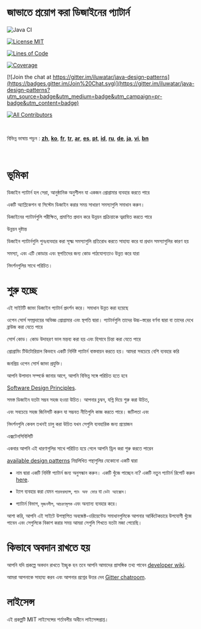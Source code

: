 <!-- the line below needs to be an empty line C: (its because kramdown isnt

     that smart and dearly wants an empty line before a heading to be able to

     display it as such, e.g. website) -->

# জাভাতে প্রয়োগ করা ডিজাইনের প্যাটার্ন

![Java CI](https://github.com/iluwatar/java-design-patterns/workflows/Java%20CI/badge.svg)

[![License MIT](https://img.shields.io/badge/license-MIT-blue.svg)](https://raw.githubusercontent.com/iluwatar/java-design-patterns/master/LICENSE.md)

[![Lines of Code](https://sonarcloud.io/api/project_badges/measure?project=iluwatar_java-design-patterns&metric=ncloc)](https://sonarcloud.io/dashboard?id=iluwatar_java-design-patterns)

[![Coverage](https://sonarcloud.io/api/project_badges/measure?project=iluwatar_java-design-patterns&metric=coverage)](https://sonarcloud.io/dashboard?id=iluwatar_java-design-patterns)

[![Join the chat at https://gitter.im/iluwatar/java-design-patterns](https://badges.gitter.im/Join%20Chat.svg)](https://gitter.im/iluwatar/java-design-patterns?utm_source=badge&utm_medium=badge&utm_campaign=pr-badge&utm_content=badge)

<!-- ALL-CONTRIBUTORS-BADGE:START - Do not remove or modify this section -->

[![All Contributors](https://img.shields.io/badge/all_contributors-213-orange.svg?style=flat-square)](#contributors-)

<!-- ALL-CONTRIBUTORS-BADGE:END -->

<br/>

বিভিন্ন ভাষায় পড়ুন : [**zh**](localization/zh/README.md), [**ko**](localization/ko/README.md), [**fr**](localization/fr/README.md), [**tr**](localization/tr/README.md), [**ar**](localization/ar/README.md), [**es**](localization/es/README.md), [**pt**](localization/pt/README.md), [**id**](localization/id/README.md), [**ru**](localization/ru/README.md), [**de**](localization/de/README.md), [**ja**](localization/ja/README.md), [**vi**](localization/vi/README.md), [**bn**](localization/bn/README.md)

<br/>

# ভূমিকা

ডিজাইন প্যাটার্ন হল সেরা, আনুষ্ঠানিক অনুশীলন যা একজন প্রোগ্রামার ব্যবহার করতে পারে

একটি অ্যাপ্লিকেশন বা সিস্টেম ডিজাইন করার সময় সাধারণ সমস্যাগুলি সমাধান করুন।

ডিজাইনের প্যাটার্নগুলি পরীক্ষিত, প্রমাণিত প্রদান করে উন্নয়ন প্রক্রিয়াকে ত্বরান্বিত করতে পারে

উন্নয়ন দৃষ্টান্ত

ডিজাইন প্যাটার্নগুলি পুনঃব্যবহার করা সূক্ষ্ম সমস্যাগুলি প্রতিরোধ করতে সাহায্য করে যা প্রধান সমস্যাগুলির কারণ হয়

সমস্যা, এবং এটি কোডার এবং স্থপতিদের জন্য কোড পাঠযোগ্যতাও উন্নত করে যারা

নিদর্শনগুলির সাথে পরিচিত।

# শুরু হচ্ছে

এই সাইটটি জাভা ডিজাইন প্যাটার্ন প্রদর্শন করে। সমাধান উন্নত করা হয়েছে

ওপেন সোর্স সম্প্রদায়ের অভিজ্ঞ প্রোগ্রামার এবং স্থপতি দ্বারা। প্যাটার্নগুলি তাদের উচ্চ-স্তরের বর্ণনা দ্বারা বা তাদের দেখে ব্রাউজ করা যেতে পারে

সোর্স কোড। কোড উদাহরণ ভাল মন্তব্য করা হয় এবং হিসাবে চিন্তা করা যেতে পারে

প্রোগ্রামিং টিউটোরিয়াল কিভাবে একটি নির্দিষ্ট প্যাটার্ন বাস্তবায়ন করতে হয়। আমরা সবচেয়ে বেশি ব্যবহার করি

জনপ্রিয় ওপেন সোর্স জাভা প্রযুক্তি।

আপনি উপাদান সম্পর্কে জানার আগে, আপনি বিভিন্ন সঙ্গে পরিচিত হতে হবে

[Software Design Principles](https://java-design-patterns.com/principles/).

সমস্ত ডিজাইন যতটা সম্ভব সহজ হওয়া উচিত। আপনার চুম্বন, যগ্নি দিয়ে শুরু করা উচিত,

এবং সবচেয়ে সহজ জিনিসটি করুন যা সম্ভবত নীতিগুলি কাজ করতে পারে। জটিলতা এবং

নিদর্শনগুলি কেবল তখনই চালু করা উচিত যখন সেগুলি ব্যবহারিক জন্য প্রয়োজন

এক্সটেনসিবিলিটি

একবার আপনি এই ধারণাগুলির সাথে পরিচিত হয়ে গেলে আপনি ড্রিল করা শুরু করতে পারেন

[available design patterns](https://java-design-patterns.com/patterns/) নিম্নলিখিত পন্থাগুলির যেকোনো একটি দ্বারা

 - নাম দ্বারা একটি নির্দিষ্ট প্যাটার্ন জন্য অনুসন্ধান করুন। একটি খুঁজে পাচ্ছেন না? একটি নতুন প্যাটার্ন রিপোর্ট করুন [here](https://github.com/iluwatar/java-design-patterns/issues).

 - ট্যাগ ব্যবহার করা যেমন `পারফরম্যান্স`, `গ্যাং অফ ফোর` বা `ডেটা অ্যাক্সেস`। 

 - প্যাটার্ন বিভাগ, `সৃজনশীল`, `আচরণমূলক` এবং অন্যান্য ব্যবহার করে।

আশা করি, আপনি এই সাইটে উপস্থাপিত অবজেক্ট-ওরিয়েন্টেড সমাধানগুলিকে আপনার আর্কিটেকচারে উপযোগী খুঁজে পাবেন এবং সেগুলিকে বিকাশ করার সময় আমরা সেগুলি শিখতে যতটা মজা পেয়েছি।

# কিভাবে অবদান রাখতে হয়

আপনি যদি প্রকল্পে অবদান রাখতে ইচ্ছুক হন তবে আপনি আমাদের প্রাসঙ্গিক তথ্য পাবেন [developer wiki](https://github.com/iluwatar/java-design-patterns/wiki). 

আমরা আপনাকে সাহায্য করব এবং আপনার প্রশ্নের উত্তর দেব [Gitter chatroom](https://gitter.im/iluwatar/java-design-patterns).

# লাইসেন্স

এই প্রকল্পটি MIT লাইসেন্সের শর্তাবলীর অধীনে লাইসেন্সপ্রাপ্ত।
